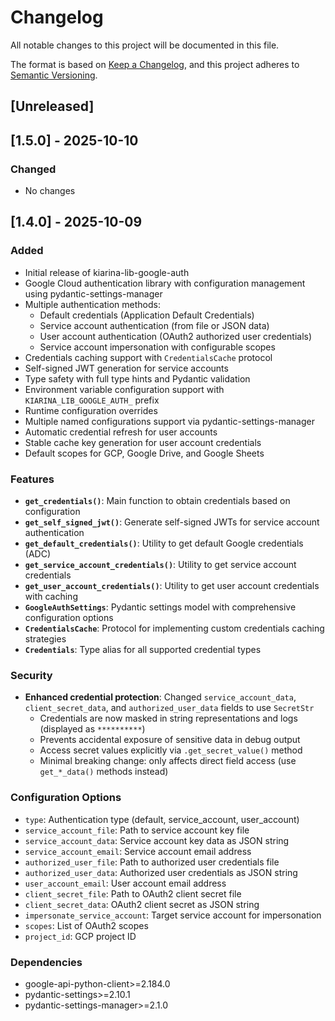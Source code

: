 # Changelog

All notable changes to this project will be documented in this file.

The format is based on [Keep a Changelog](https://keepachangelog.com/en/1.0.0/),
and this project adheres to [Semantic Versioning](https://semver.org/spec/v2.0.0.html).

## [Unreleased]

## [1.5.0] - 2025-10-10

### Changed
- No changes

## [1.4.0] - 2025-10-09

### Added
- Initial release of kiarina-lib-google-auth
- Google Cloud authentication library with configuration management using pydantic-settings-manager
- Multiple authentication methods:
  - Default credentials (Application Default Credentials)
  - Service account authentication (from file or JSON data)
  - User account authentication (OAuth2 authorized user credentials)
  - Service account impersonation with configurable scopes
- Credentials caching support with `CredentialsCache` protocol
- Self-signed JWT generation for service accounts
- Type safety with full type hints and Pydantic validation
- Environment variable configuration support with `KIARINA_LIB_GOOGLE_AUTH_` prefix
- Runtime configuration overrides
- Multiple named configurations support via pydantic-settings-manager
- Automatic credential refresh for user accounts
- Stable cache key generation for user account credentials
- Default scopes for GCP, Google Drive, and Google Sheets

### Features
- **`get_credentials()`**: Main function to obtain credentials based on configuration
- **`get_self_signed_jwt()`**: Generate self-signed JWTs for service account authentication
- **`get_default_credentials()`**: Utility to get default Google credentials (ADC)
- **`get_service_account_credentials()`**: Utility to get service account credentials
- **`get_user_account_credentials()`**: Utility to get user account credentials with caching
- **`GoogleAuthSettings`**: Pydantic settings model with comprehensive configuration options
- **`CredentialsCache`**: Protocol for implementing custom credentials caching strategies
- **`Credentials`**: Type alias for all supported credential types

### Security
- **Enhanced credential protection**: Changed `service_account_data`, `client_secret_data`, and `authorized_user_data` fields to use `SecretStr`
  - Credentials are now masked in string representations and logs (displayed as `**********`)
  - Prevents accidental exposure of sensitive data in debug output
  - Access secret values explicitly via `.get_secret_value()` method
  - Minimal breaking change: only affects direct field access (use `get_*_data()` methods instead)

### Configuration Options
- `type`: Authentication type (default, service_account, user_account)
- `service_account_file`: Path to service account key file
- `service_account_data`: Service account key data as JSON string
- `service_account_email`: Service account email address
- `authorized_user_file`: Path to authorized user credentials file
- `authorized_user_data`: Authorized user credentials as JSON string
- `user_account_email`: User account email address
- `client_secret_file`: Path to OAuth2 client secret file
- `client_secret_data`: OAuth2 client secret as JSON string
- `impersonate_service_account`: Target service account for impersonation
- `scopes`: List of OAuth2 scopes
- `project_id`: GCP project ID

### Dependencies
- google-api-python-client>=2.184.0
- pydantic-settings>=2.10.1
- pydantic-settings-manager>=2.1.0
